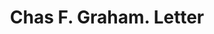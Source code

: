 ---
doi: 10.7916/D8N59ZCK
date_other: '1890'
date_other_textual: 1890-1899
form: correspondence
genre:
- Letters (correspondence)
name:
- Chas F. Graham
object_in_context_url: https://biggert.cul.columbia.edu/items/view/ave_biggert_00123
subject_hierarchical_geographic:
- Savannah, Georgia, United States
subject_name:
- Chas F. Graham
title: Chas F. Graham. Letter
sort_title: Chas F. Graham. Letter
call_number: ave_biggert_00123
coordinates:
- 32.016666666666666,-81.11666666666666
pid: ave_biggert_00123
identifiers: ave_biggert_00123
thumbnail: https://derivativo-1.library.columbia.edu/iiif/2/ldpd:342950/full/!256,256/0/native.jpg
permalink: /biggert/ave_biggert_00123/
layout: iiif-image-page
---